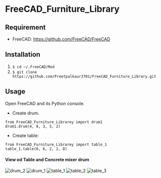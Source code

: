 # FreeCAD_Furniture_Library
## Requirement
- FreeCAD: https://github.com/FreeCAD/FreeCAD

## Installation
1. `$ cd ~/.FreeCAD/Mod`
1. `$ git clone https://github.com/Preetpalkaur3701/FreeCAD_Furniture_Library.git`

## Usage 
Open FreeCAD and its Python console.

- Create drum.
```
from FreeCAD_Furniture_Librarey import drum1
drum1.drum(4, 8, 3, 5, 2)
```
- Create table:
```
from FreeCAD_Furniture_Librarey import table_1
table_1.table(6, 6, 2, 2, 8)
```


#### View od Table and Concrete mixer drum

![drum_2](https://user-images.githubusercontent.com/31319212/54432789-3134a400-4750-11e9-9d37-bcdeec1a55bc.png)
![drum_1](https://user-images.githubusercontent.com/31319212/54432888-7527a900-4750-11e9-8a18-c15bc7cc80f3.png)
![table_1](https://user-images.githubusercontent.com/31319212/54432921-8d97c380-4750-11e9-89c1-1db2e9c7e4c8.png)
![table_2](https://user-images.githubusercontent.com/31319212/54432956-9e483980-4750-11e9-949c-088b0bccfe27.png)
![table_3](https://user-images.githubusercontent.com/31319212/54432998-bfa92580-4750-11e9-94d7-3250c78b3423.png)
